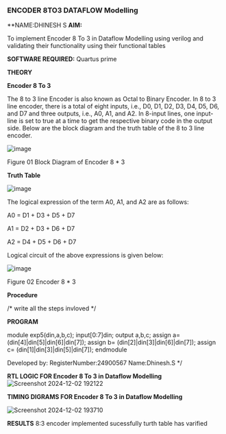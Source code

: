 ### ENCODER 8TO3 DATAFLOW Modelling
**NAME:DHINESH S
**AIM:**

To implement  Encoder 8 To 3 in Dataflow Modelling using verilog and validating their functionality using their functional tables

**SOFTWARE REQUIRED:** Quartus prime

**THEORY**

**Encoder 8 To 3**

The 8 to 3 line Encoder is also known as Octal to Binary Encoder. In 8 to 3 line encoder, there is a total of eight inputs, i.e., D0, D1, D2, D3, D4, D5, D6, and D7 and three outputs, i.e., A0, A1, and A2. In 8-input lines, one input-line is set to true at a time to get the respective binary code in the output side. Below are the block diagram and the truth table of the 8 to 3 line encoder.

![image](https://github.com/naavaneetha/ENCODER8TO3DATAFLOW/assets/154305477/0bc242c1-eb9e-4c47-afe5-30428470efc3)

Figure 01  Block Diagram of Encoder 8 * 3

**Truth Table**

![image](https://github.com/naavaneetha/ENCODER8TO3DATAFLOW/assets/154305477/35496b14-ae6e-4cd1-9abd-d6736b576575)

The logical expression of the term A0, A1, and A2 are as follows:

A0 = D1 + D3 + D5 + D7

A1 = D2 + D3 + D6 + D7

A2 = D4 + D5 + D6 + D7

Logical circuit of the above expressions is given below:

![image](https://github.com/naavaneetha/ENCODER8TO3DATAFLOW/assets/154305477/95acaee6-c873-4c75-89eb-ef09fb158053)

Figure 02  Encoder 8 * 3

**Procedure**

/* write all the steps invloved */

**PROGRAM**

module exp5(din,a,b,c);
input[0:7]din;
output a,b,c;
assign a= (din[4]|din[5]|din[6]|din[7]);
assign b= (din[2]|din[3]|din[6]|din[7]);
assign c= (din[1]|din[3]|din[5]|din[7]);
endmodule

Developed by: RegisterNumber:24900567
              Name:Dhinesh.S
*/

**RTL LOGIC FOR Encoder 8 To 3 in Dataflow Modelling**
![Screenshot 2024-12-02 192122](https://github.com/user-attachments/assets/98e991f5-b070-4c30-9d18-83f8292c1b38)


**TIMING DIGRAMS FOR Encoder 8 To 3 in Dataflow Modelling**

![Screenshot 2024-12-02 193710](https://github.com/user-attachments/assets/58be3323-e346-4a31-8389-122a0fcb776e)

**RESULTS**
8:3 encoder implemented sucessfully turth table has varified



